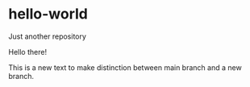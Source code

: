 # hello-world

Just another repository

Hello there!

This is a new text to make distinction between main branch and a new branch.
